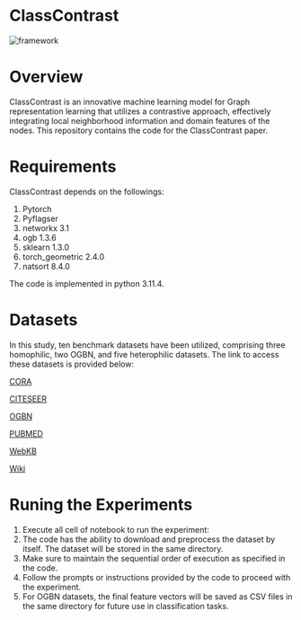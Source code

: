 # ClassContrast
![framework](https://github.com/joshem163/ClassContrast/assets/133717791/c50235ad-e30c-4b87-86d0-2c3cc1e37d3c)


# Overview

ClassContrast is an innovative machine learning model for Graph representation learning that utilizes a contrastive approach, effectively integrating local neighborhood information and domain features of the nodes. This repository contains the code for the ClassContrast paper.
# Requirements
ClassContrast depends on the followings:
1. Pytorch
2. Pyflagser
3. networkx 3.1
4. ogb 1.3.6
5. sklearn 1.3.0
6. torch_geometric 2.4.0
7. natsort 8.4.0
   
The code is implemented in python 3.11.4. 
# Datasets
In this study,  ten benchmark datasets have been utilized, comprising three homophilic, two OGBN, and five heterophilic datasets. The link to access these datasets is provided below:

[CORA](https://linqs-data.soe.ucsc.edu/public/datasets/cora/cora.zip) 

[CITESEER](https://linqs-data.soe.ucsc.edu/public/datasets/citeseer-doc-classification/citeseer-doc-classification.zip)

[OGBN](https://ogb.stanford.edu/docs/nodeprop/)

[PUBMED](https://linqs-data.soe.ucsc.edu/public/datasets/pubmed-diabetes/pubmed-diabetes.zip)

[WebKB](https://github.com/bingzhewei/geom-gcn/tree/master/new_data)

[Wiki](https://github.com/benedekrozemberczki/MUSAE/tree/master/input)

# Runing the  Experiments
1. Execute all cell of notebook to run the experiment:
2. The code has the ability to download and preprocess the dataset by itself. The dataset will be stored in the same directory.
3. Make sure to maintain the sequential order of execution as specified in the code.
4. Follow the prompts or instructions provided by the code to proceed with the experiment.
5. For OGBN datasets, the final feature vectors will be saved as CSV files in the same directory for future use in classification tasks. 

